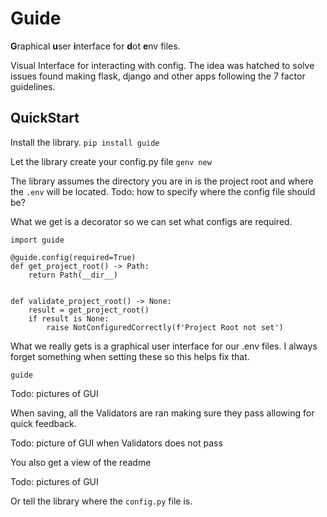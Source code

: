 # Guide
**G**raphical **u**ser **i**nterface for **d**ot **e**nv files. 

Visual Interface for interacting with config. The idea was hatched to solve issues found making flask, django and other apps following the 7 factor guidelines. 

## QuickStart

Install the library.
`pip install guide`

Let the library create your config.py file 
`genv new`

The library assumes the directory you are in is the project root and where the `.env` will be located.
Todo: how to specify where the config file should be?

What we get is a decorator so we can set what configs are required. 
``` 
import guide

@guide.config(required=True)
def get_project_root() -> Path:
    return Path(__dir__)


def validate_project_root() -> None:
    result = get_project_root()
    if result is None:
        raise NotConfiguredCorrectly(f'Project Root not set')

```

What we really gets is a graphical user interface for our .env files. I always forget something when setting these so this helps fix that. 

`guide`

Todo: pictures of GUI

When saving, all the Validators are ran making sure they pass allowing for quick feedback. 

Todo: picture of GUI when Validators does not pass

You also get a view of the readme

Todo: pictures of GUI

Or tell the library where the `config.py` file is. 

